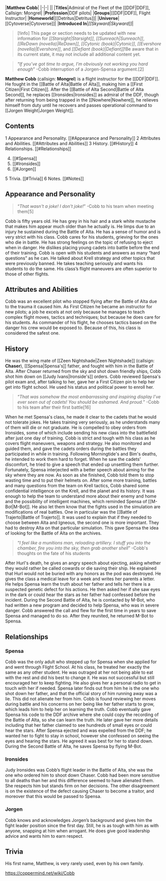 |**Matthew Cobb**|
|-|-|
||
|**Titles**|Admiral of the Fleet of the [[DDF\|DDF]], Callsign: Mongrel|
|**Profession**|DDF pilots|
|**Groups**|[[DDF\|DDF]], Flight Instructor|
|**Homeworld**|[[Detritus\|Detritus]]|
|**Universe**|[[Cytoverse\|Cytoverse]]|
|**Introduced In**|*[[Skyward\|Skyward]]*|

> [!info] This page or section needs to be updated with new information for *[[Starsight\|Starsight]]*, *[[Sunreach\|Sunreach]]*, *[[ReDawn (novella)\|ReDawn]]*, *[[Cytonic (book)\|Cytonic]]*, *[[Evershore (novella)\|Evershore]]*, and *[[Defiant (book)\|Defiant]]*!Be aware that in its current state, it may not include all additional content yet.

>“*If you’ve got time to argue, I’m obviously not working you hard enough*”
\-Cobb interruption of a Jorgen-Spensa argument.[2]


**Matthew Cobb** (callsign: **Mongrel**) is a flight instructor for the [[DDF\|DDF]]. He fought in the [[Battle of Alta\|Battle of Alta]], making him a [[First Citizen\|First Citizen]].
After the [[Battle of Alta Second\|Battle of Alta Second]], he replaces [[Ironsides\|Ironsides]] as admiral of the DDF, though after returning from being trapped in the [[Nowhere\|Nowhere]], he relieves himself from duty until he recovers and passes operational command to [[Jorgen Weight\|Jorgen Weight]].

## Contents

1 Appearance and Personality. [[#Appearance and Personality]] 
2 Attributes and Abilities. [[#Attributes and Abilities]] 
3 History. [[#History]] 
4 Relationships. [[#Relationships]] 

4. [[#Spensa]] 
4. [[#Ironsides]] 
4. [[#Jorgen]] 


5 Trivia. [[#Trivia]] 
6 Notes. [[#Notes]] 


## Appearance and Personality
>“*That wasn't a joke! I don't joke!*”
\-Cobb to his team when meeting them[5]


Cobb is fifty years old. He has grey in his hair and a stark white mustache that makes him appear much older than he actually is. He limps due to an injury he sustained during the Battle of Alta.
He has a sense of humor and is very strict with his class. Cobb cares for his students, grieving for the ones who die in battle. He has strong feelings on the topic of refusing to eject when in danger. He dislikes placing young cadets into battle before the end of their training.
Cobb is open with his students and answers as many “hard questions” as he can. He talked about Krell strategy and other topics that were previously banned. He takes teaching seriously and wants his students to do the same. His class’s flight maneuvers are often superior to those of other flights.

## Attributes and Abilities
Cobb was an excellent pilot who stopped flying after the Battle of Alta due to the trauma it caused him.
As First Citizen he became an instructor for new pilots; a job he excels at not only because he manages to teach complex flight moves, tactics and techniques; but because he does care for his students.
As commander of his flight, he chooses tactics based on the danger his crew would be exposed to. Because of this, his class is considered the safest one.

## History
He was the wing mate of [[Zeen Nightshade\|Zeen Nightshade]] (callsign: **Chaser**), [[Spensa\|Spensa's]] father, and fought with him in the Battle of Alta. After Chaser returned from the sky and shot down friendly ships, Cobb shot him down on [[Judy Ivans\|Ironside's]] orders.
Cobb reviewed Spensa's pilot exam and, after talking to her, gave her a First Citizen pin to help her get into flight school. He used his status and political power to enroll her.

>“*That was somehow the most embarrassing and inspiring display I’ve ever seen out of cadets! You should be ashamed. And proud.*”
\-Cobb to his team after their first battle[16]

When he met Spensa's class, he made it clear to the cadets that he would not tolerate jokes. He takes training very seriously, as he understands many of them will die or not graduate. He is compelled to obey orders from Ironsides, some of which include sending his new class into the battlefield after just one day of training.
Cobb is strict and tough with his class as he covers flight maneuvers, weapons and strategy. He also monitored and guided them, and gave the cadets orders during the battles they participated in while in training.
Following Morningtide's and Bim's deaths, he intended to work them hard to forget. When he saw the cadets' discomfort, he tried to give a speech that ended up unsettling them further. Fortunately, Spensa interjected with a better speech about aiming for the sky where they are now. As soon as she finished, Cobb told them to stop wasting time and to put their helmets on.
After some more training, battles and many questions from the team on Krell tactics, Cobb shared some confidential intelligence on the Krell, and the planet and its history. It was enough to help the team to understand more about their enemy and home and the possibility of intelligent machines, which reminded Spensa of [[M-Bot\|M-Bot]].
He also let them know that the fights used in the simulation are modifications of real battles. One in particular was the [[Battle of Trajerto\|Battle of Trajerto]]. It was used to explain that if they needed to choose between Alta and Igneous, the second one is more important. They had to destroy Alta on that particular simulation. This gave Spensa the idea of looking for the Battle of Alta on the archives.

>“*I feel like a munitions man, reloading artillery. I stuff you into the chamber, fire you into the sky, then grab another shell*”
\-Cobb's thoughts on the fate of his students

After Hurl's death, he gives an angry speech about ejecting, asking whether they would rather be called cowards or die saving their ship. He explained that Hurl would not be buried with any honors as the pod was destroyed. He gives the class a medical leave for a week and writes her parents a letter.
He helps Spensa learn the truth about her father and tells her there is a suspected genetic defect for his actions. He then asked her if she saw eyes in the dark or could hear the stars as her father had confessed before the incident.
During the Second Battle of Alta, he is contacted by M-Bot, who had written a new program and decided to help Spensa, who was in severe danger. Cobb answered the call and flew for the first time in years to save Spensa and managed to do so. After they reunited, he returned M-Bot to Spensa.

## Relationships
### Spensa
Cobb was the only adult who stepped up for Spensa when she applied for and went through Flight School. At his class, he treated her exactly the same as any other student. He was outraged at her not being able to eat with the rest and did his best to change it. He was not successful but still encouraged her to keep fighting. He also gives her a personal radio to get in touch with her if needed.
Spensa later finds out from him he is the one who shot down her father, and that the official story of him running away was a lie. This did not alienate her from him. Cobb is found reviewing her moves during battle and his concerns on her being like her father starts to grow, which leads him to help her on learning the truth.
Cobb eventually gave Spensa his code to the DDF archive where she could copy the recording of the Battle of Alta, so she can learn the truth. He later gave her more details including that her father claimed to see hundreds of small eyes or could hear the stars.
After Spensa ejected and was expelled from the DDF; he wanted her to fight to stay in school, however she confessed on seeing the eyes and hearing the stars. He agreed it was best for her to stand down.
During the Second Battle of Alta, he saves Spensa by flying M-Bot.

### Ironsides
Judy Ironsides was Cobb’s flight leader in the Battle of Alta, she was the one who ordered him to shoot down Chaser.
Cobb had been more sensitive to all deaths than her and this difference seemed to have alienated them. She respects him but stands firm on her decisions. The other disagreement is on the existence of the defect causing Chaser to become a traitor, and moreover that this would be passed to Spensa.

### Jorgen
Cobb knows and acknowledges Jorgen’s background and gives him the fight leader position since the first day. Still, he is as tough with him as with anyone, snapping at him when arrogant. He does give good leadership advice and wants him to earn respect.


## Trivia
His first name, Matthew, is very rarely used, even by his own family.


https://coppermind.net/wiki/Cobb